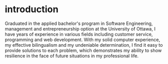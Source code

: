 # introduction
Graduated in the applied bachelor's program in Software Engineering, management and entrepreneurship option at the University of Ottawa, I have years of experience in various fields including customer service, programming and web development.
With my solid computer experience, my effective bilingualism and my undeniable determination, I find it easy to provide solutions to each problem, which demonstrates my ability to show resilience in the face of future situations in my professional life.